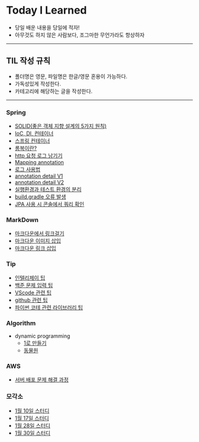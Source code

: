 # Today I Learned

* 당일 배운 내용을 당일에 적자!
* 아무것도 하지 않은 사람보다, 조그마한 무언가라도 항상하자
---
## TIL 작성 규칙
* 폴더명은 영문, 파일명은 한글/영문 혼용이 가능하다.
* 가독성있게 작성한다.
* 카테고리에 해당하는 글을 작성한다.
--- 
### Spring
* [SOLID(좋은 객체 지향 설계의 5가지 원칙)](https://github.com/JAEYEONsss/TIL/blob/main/Spring/SOLID.md)
* [IoC, DI, 컨테이너](https://github.com/JAEYEONsss/TIL/blob/main/Spring/Basic.md)
* [스프링 컨테이너](https://github.com/JAEYEONsss/TIL/blob/main/Spring/SpringContainer.md)
* [롬복이란?](https://github.com/JAEYEONsss/TIL/blob/main/Spring/Lombok.md)
* [http 요청 로그 남기기](https://github.com/JAEYEONsss/TIL/blob/main/Spring/CheckLog.md)
* [Mapping annotation](https://github.com/JAEYEONsss/TIL/blob/main/Spring/Mapping.md)
* [로그 사용법](https://github.com/JAEYEONsss/TIL/blob/main/Spring/LogBasic.md)
* [annotation detail V1](https://github.com/JAEYEONsss/TIL/blob/main/Spring/MappingDetail.md)
* [annotation detail V2](https://github.com/JAEYEONsss/TIL/blob/main/MOGAKSO/0117/0117.md)
* [실행환경과 테스트 환경의 분리](https://github.com/JAEYEONsss/TIL/blob/main/Spring/SeparationTest.md)
* [build.gradle 오류 발생](https://github.com/JAEYEONsss/TIL/blob/main/Spring/Error.md)
* [JPA 사용 시 콘솔에서 쿼리 확인](https://github.com/JAEYEONsss/TIL/blob/main/Spring/JPA_log.md)


### MarkDown
* [마크다운에서 링크걸기](https://github.com/JAEYEONsss/TIL/blob/main/MarkDown/Link.md)
* [마크다운 이미지 삽입](https://github.com/JAEYEONsss/TIL/blob/main/MarkDown/Image.md)
* [마크다운 링크 삽입](https://github.com/JAEYEONsss/TIL/blob/main/MarkDown/Code.md)

### Tip
* [인텔리제이 팁](https://github.com/JAEYEONsss/TIL/blob/main/TIP/ShortCut.md)
* [백준 문제 입력 팁](https://github.com/JAEYEONsss/TIL/blob/main/TIP/BaekJoon.md)
* [VScode 관련 팁](https://github.com/JAEYEONsss/TIL/blob/main/TIP/VScode.md)
* [github 관련 팁](https://github.com/JAEYEONsss/TIL/blob/main/TIP/Github.md)
* [파이썬 코테 관련 라이브러리 팁](https://github.com/JAEYEONsss/TIL/blob/main/TIP/%EB%9D%BC%EC%9D%B4%EB%B8%8C%EB%9F%AC%EB%A6%AC.md)

### Algorithm
- dynamic programming
    * [1로 만들기](https://github.com/JAEYEONsss/TIL/tree/main/DP/1463)
    * [동물원](https://github.com/JAEYEONsss/TIL/tree/main/DP/1309)
    
### AWS
* [서버 배포 문제 해결 과정](https://github.com/JAEYEONsss/TIL/blob/main/AWS/%EB%AA%A8%EA%B0%81%EC%86%8C_0130_%EA%B4%80%EB%A0%A8.md)

### 모각소
* [1월 10일 스터디](https://github.com/JAEYEONsss/TIL/blob/main/MOGAKSO/0110/0110.md)
* [1월 17일 스터디](https://github.com/JAEYEONsss/TIL/blob/main/MOGAKSO/0117/0117.md)
* [1월 28일 스터디](https://github.com/JAEYEONsss/TIL/blob/main/MOGAKSO/0128/0128.md)
* [1월 30일 스터디](https://github.com/JAEYEONsss/TIL/blob/main/MOGAKSO/0130/0130.md)
